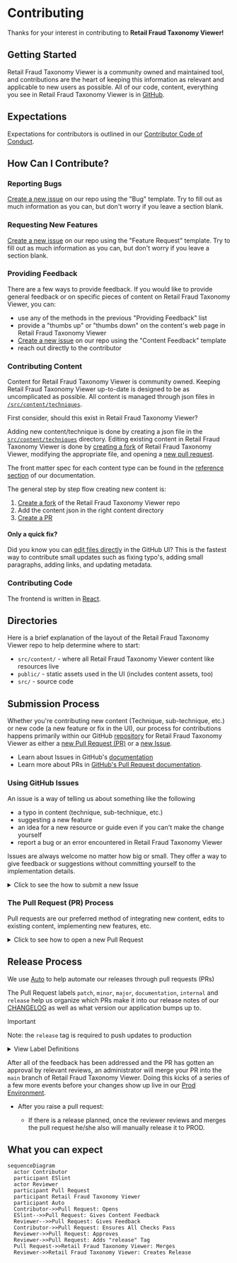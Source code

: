 # Contributing

Thanks for your interest in contributing to **Retail Fraud Taxonomy Viewer!**

## Getting Started

Retail Fraud Taxonomy Viewer is a community owned and maintained tool, and contributions are the heart of keeping this information as relevant and applicable to new users as possible. All of our code, content, everything you see in Retail Fraud Taxonomy Viewer is in [GitHub](https://github.com/target/retail-fraud-taxonomy-viewer/).
## Expectations

Expectations for contributors is outlined in our [Contributor Code of Conduct](./CODE_OF_CONDUCT.md).

## How Can I Contribute?

### Reporting Bugs

[Create a new issue](#using-github-issues) on our repo using the "Bug" template. Try to fill out as much information as you can, but don't worry if you leave a section blank.

### Requesting New Features

[Create a new issue](#using-github-issues) on our repo using the "Feature Request" template. Try to fill out as much information as you can, but don't worry if you leave a section blank.

### Providing Feedback

There are a few ways to provide feedback. If you would like to provide general feedback or on specific pieces of content on Retail Fraud Taxonomy Viewer, you can:

- use any of the methods in the previous "Providing Feedback" list
- provide a "thumbs up" or "thumbs down" on the content's web page in Retail Fraud Taxonomy Viewer
- [Create a new issue](#using-github-issues) on our repo using the "Content Feedback" template
- reach out directly to the contributor
### Contributing Content

Content for Retail Fraud Taxonomy Viewer is community owned. Keeping Retail Fraud Taxonomy Viewer up-to-date is designed to be as uncomplicated as possible. All content is managed through json files in [`/src/content/techniques`](https://github.com/target/retail-fraud-taxonomy-viewer/tree/main/src/content/techniques).

First consider, should this exist in Retail Fraud Taxonomy Viewer?

Adding new content/technique is done by creating a json file in the [`src/content/techniques`](https://github.com/target/retail-fraud-taxonomy-viewer/tree/main/src/content/techniques) directory. Editing existing content in Retail Fraud Taxonomy Viewer is done by [creating a fork](https://github.com/target/retail-fraud-taxonomy-viewer/fork) of Retail Fraud Taxonomy Viewer, modifying the appropriate file, and opening a [new pull request](https://github.com/target/retail-fraud-taxonomy-viewer/pulls).

The front matter spec for each content type can be found in the [reference section](./README.md) of our documentation.

The general step by step flow creating new content is:

1. [Create a fork](https://github.com/target/retail-fraud-taxonomy-viewer/fork) of the Retail Fraud Taxonomy Viewer repo
2. Add the content json in the right content directory
3. [Create a PR](#the-pull-request-pr-process)

#### Only a quick fix?

Did you know you can [edit files directly](https://docs.github.com/en/repositories/working-with-files/managing-files/editing-files) in the GitHub UI? This is the fastest way to contribute small updates such as fixing typo's, adding small paragraphs, adding links, and updating metadata.
### Contributing Code

The frontend is written in [React](https://create-react-app.dev).
## Directories

Here is a brief explanation of the layout of the Retail Fraud Taxonomy Viewer repo to help determine where to start:

- `src/content/` - where all Retail Fraud Taxonomy Viewer content like resources live
- `public/` - static assets used in the UI (includes content assets, too)
- `src/` - source code

## Submission Process

Whether you're contributing new content (Technique, sub-technique, etc.) or new code (a new feature or fix in the UI), our process for contributions happens primarily within our GitHub [repository](https://github.com/target/retail-fraud-taxonomy-viewer) for Retail Fraud Taxonomy Viewer as either a [new Pull Request (PR)](https://github.com/target/retail-fraud-taxonomy-viewer/pulls) or a [new Issue](https://github.com/target/retail-fraud-taxonomy-viewer/issues).

- Learn about Issues in GitHub's [documentation](https://docs.github.com/en/issues)
- Learn more about PRs in [GitHub's Pull Request documentation](https://docs.github.com/en/pull-requests).

### Using GitHub Issues

An issue is a way of telling us about something like the following

- a typo in content (technique, sub-technique, etc.)
- suggesting a new feature
- an idea for a new resource or guide even if you can't make the change yourself
- report a bug or an error encountered in Retail Fraud Taxonomy Viewer

Issues are always welcome no matter how big or small. They offer a way to give feedback or suggestions without committing yourself to the implementation details.

<details>
  <summary>Click to see the how to submit a new Issue</summary>

1. Navigate to the [Issues page](https://github.com/target/retail-fraud-taxonomy-viewer/issues) of the [Retail Fraud Taxonomy Viewer repository](https://github.com/target/retail-fraud-taxonomy-viewer), click on the ["New Issue"](https://github.com/target/retail-fraud-taxonomy-viewer/issues/new/choose) button.

1. Select from one of the templates, or open a blank issue.

2. Modify the title so that it helps us understand at a glance what you're looking to tell.

   - Try to scope the idea if it pertains to a new feature, a new or updated Resource, Guide etc. and include that at the start of the title.

   - <details>
     <summary>Examples of Good Titles</summary>

     - Content Feedback: Add new content
     - Bug: Clicking Save Collection Crashes in Some Instances
     - Suggestion: Change font from wingdings for better readability
     </details>

1. Fill in any of the requested template information or add supporting context to help us understand how we might resolve this particular issue.

2. Participate in discussion if questions are asked and if you're feeling especially helpful you could also participate in the resolution process by following the PR Process below.

3. :tada: Pat yourself on the back for helping make Retail Fraud Taxonomy Viewer's documentation and knowledge stay relevant and up-to-date!
</details>

### The Pull Request (PR) Process

Pull requests are our preferred method of integrating new content, edits to existing content, implementing new features, etc.

<details>
  <summary>Click to see how to open a new Pull Request</summary>

1. [Fork the Retail Fraud Taxonomy Viewer Repo](https://github.com/target/retail-fraud-taxonomy-viewer/fork) into a convenient location for you to push changes.

1. Implement your content/code changes by pushing changes to your forked copy of Retail Fraud Taxonomy Viewer while making note to follow the relevant sections below for specifics around content or code contributions.

1. Open a [new Pull Request (PR)](https://github.com/target/retail-fraud-taxonomy-viewer/compare) from your fork back to the `main` branch of the Retail Fraud Taxonomy Viewer repository.

1. Follow the directions and fill in the information from the [PR Template](https://github.com/target/retail-fraud-taxonomy-viewer/blob/main/.github/pull_request_template.md) (this should automatically appear in the body of the PR).

1. Pick a relevant title for the PR that would look nice and be descriptive enough for an end user to read in the "What's New?" section in Retail Fraud Taxonomy Viewer.

   - This is editable so do your best guess and we can help craft the language as needed.

   - <details>
     <summary>Examples of Good Titles</summary>

     - add new Golden Pattern "How to write a Golden Pattern"
     - marked Resource 'Concept Board' as deprecated
     - fixed spacing issue within guides of a single step length
     </details>

1. Wait for reviewers to take a look at the PR to provide any relevant feedback or requested changes.

   - Typically feedback comes quick as we aim to be fairly timely with responses, but this could vary based on time of day/week and amount of PRs/Issues opened so we ask for your patience :smile:
   - Please review our [Code of Conduct](./CODE_OF_CONDUCT.md) as it pertains to your contribution

2. :tada: Celebrate by knowing that you've materially changed the engineering environment towards the better by giving your contributions back to the community at-large! You're a rock star and we want more of you around!
</details>

## Release Process

We use [Auto](https://intuit.github.io/auto/index) to help automate our releases through pull requests (PRs)

The Pull Request labels `patch`, `minor`, `major`, `documentation`, `internal` and `release` help us organize which PRs make it into our release notes of our [CHANGELOG](https://github.com/target/retail-fraud-taxonomy-viewer/blob/main/CHANGELOG.md "A log file containing a chronological list of human readable changes") as well as what version our application bumps up to.

> [!IMPORTANT]
> Note: the `release` tag is required to push updates to production

<details>
<summary>View Label Definitions</summary>

- `documentation` includes updating a typo in a resource, adjusting a guide review date, and other content/documentation related changes. This doesn't trigger a version bump except if paired with a `release` label and no other recent PRs then it will be treated like a `patch`.
- `patch` from [SemVer](https://semver.org/). This includes things like correcting a small bug in the code, tweaking small UI styles, and other really small fixes.
- `minor` from [SemVer](https://semver.org/). Use this for adding a new UI feature, and anything that feels more like "something new" rather than "something updated".
- `major` from [SemVer](https://semver.org/). These things typically include breaking changes at a bare minimum, but it might also be use in cases where there is such a substantial refresh or underlying update that warrants a "new era of code" in a way.
- `internal` is used for anything that we don't want showing in a customer facing UI. These might include things like updating the GitHub `README.md`, modifying part of the CI, clarifying language in our "in-code" docs.
- `release` is the most important tag as this is what tells Auto to actually go through the process of updating the CHANGELOG to incorporate all the latest PRs and to create a new versioned release on our [GitHub release](https://github.com/target/retail-fraud-taxonomy-viewer/releases).
</details>

After all of the feedback has been addressed and the PR has gotten an approval by relevant reviews, an administrator will merge your PR into the `main` branch of Retail Fraud Taxonomy Viewer. Doing this kicks of a series of a few more events before your changes show up live in our [Prod Environment](https://target.github.io/retail-fraud-taxonomy-viewer/).

- After you raise a pull request:

  - If there is a release planned, once the reviewer reviews and merges the pull request he/she also will manually release it to PROD.

## What you can expect

```mermaid
sequenceDiagram
  actor Contributor
  participant ESlint
  actor Reviewer
  participant Pull Request
  participant Retail Fraud Taxonomy Viewer
  participant Auto
  Contributor->>Pull Request: Opens
  ESlint-->>Pull Request: Gives Content Feedback
  Reviewer-->>Pull Request: Gives Feedback
  Contributor->>Pull Request: Ensures All Checks Pass
  Reviewer->>Pull Request: Approves
  Reviewer->>Pull Request: Adds "release" Tag
  Pull Request->>Retail Fraud Taxonomy Viewer: Merges
  Reviewer->>Retail Fraud Taxonomy Viewer: Creates Release
```